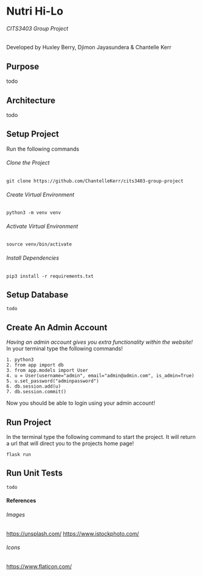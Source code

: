 # Nutri Hi-Lo
###### CITS3403 Group Project
Developed by Huxley Berry, Djimon Jayasundera & Chantelle Kerr

## Purpose
todo

## Architecture
todo

## Setup Project

Run the following commands
###### Clone the Project
```
git clone https://github.com/ChantelleKerr/cits3403-group-project
```
###### Create Virtual Environment
```
python3 -m venv venv
```
###### Activate Virtual Environment
```
source venv/bin/activate
```
###### Install Dependencies
```
pip3 install -r requirements.txt
```
## Setup Database
```
todo
```

## Create An Admin Account
*Having an admin account gives you extra functionality within the website!*
In your terminal type the following commands!
```
1. python3
2. from app import db
3. from app.models import User
4. u = User(username="admin", email="admin@admin.com", is_admin=True)
5. u.set_password("adminpassword")
6. db.session.add(u)
7. db.session.commit()
```

Now you should be able to login using your admin account!

## Run Project
In the terminal type the following command to start the project. It will return a url that will direct you to the projects home page!
```
flask run
```

## Run Unit Tests
```
todo
```

#### References
###### Images
https://unsplash.com/
https://www.istockphoto.com/
###### Icons
https://www.flaticon.com/

